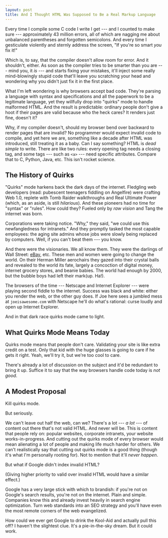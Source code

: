 ```yaml
---
layout: post
title: And I Thought HTML Was Supposed to Be a Real Markup Language
---
```


Every time I compile some C code I write I get --- and I counted to
make sure --- approximately 43 million errors, all of which are
nagging me about unbalanced parentheses and forgotten semicolons. And
every time I gesticulate violently and sternly address the screen, "If
you're so smart *you* fix it!"

Which is, to say, that the compiler doesn't allow room for error. And
it shouldn't, either. As soon as the compiler tries to be smarter than
you are --- mind you, it *is* --- and starts fixing your mistakes,
it'll inject some really mind-blowingly stupid code that'll leave you
scratching your head and wondering why you didn't just fix it in the
first place.

What I'm left wondering is why browsers accept bad code. They're
parsing a language with syntax and specifications and all the
paperwork to be a legitimate language, yet they willfully drop into
"quirks" mode to handle malformed HTML. And the result is predictable:
ordinary people don't give a hoot if their pages are valid because who
the heck cares? It renders just fine, doesn't it?

Why, if my compiler doesn't, should my browser bend over backward to
render pages that are invalid? No programmer would expect invalid code
to compile, and yet here we are, something like a decade after HTML
was introduced, still treating it as a baby. Can I say something? HTML
is *dead simple* to write.  There are like two rules: every opening
tag needs a closing tag, and some tags --- such as `<a>` --- need
specific attributes. Compare that to C, Python, Java, etc. This isn't
rocket science.

The History of Quirks
---------------------

"Quirks" mode harkens back the dark days of the internet. Fledgling
web developers (read: pubescent teenagers fiddling on Angelfire) were
crafting Web 1.0, replete with Tomb Raider walkthroughs and Real
Ultimate Power (which, as an aside, is still *hilarious*). And these
pioneers had no time for "syntax" or "rules". How could they? Fueled
only by *raw vision* and Tang the internet was born.

Corporations were taking notice. "Why," they said, "we could use this
newfangledness for intranets." And they promptly tasked the most
capable employees: the aging site admins whose jobs were slowly being
replaced by computers. Well, if you can't beat them --- you know.

And there were the visionaries. We all know them. They were the
darlings of Wall Street: [eBay][ebay], etc. These men and women were
going to change the world. On their Herman Miller aerochairs they
gazed into their crystal balls and revealed to the world its fate,
largely a concoction of digital money, internet grocery stores, and
beanie babies. The world had enough by 2000, but the bubble boys had
left their mark(up. Ha!).

The browsers of the time --- Netscape and Internet Explorer --- were
playing second fiddle to the internet. Success was black and white:
either you render the web, or the other guy does. If Joe here sees a
jumbled mess at `joeisawesome.com` with Netscape he'll do what's
rational: curse loudly and open up Internet Explorer.

And in that dark race quirks mode came to light.

What Quirks Mode Means Today
----------------------------

Quirks mode means that people don't care. Validating your site is like
extra credit on a test. Only that kid with the huge glasses is going
to care if he gets it right. Yeah, we'll try it, but we're too cool to
care.

There's already a lot of discussion on the subject and it'd be
redundant to bring it up. Suffice it to say that the way browsers
handle code today is *not good*.

A Modest Proposal
-----------------

Kill quirks mode.

But seriously.

We can't leave out half the web, can we? There's a lot --- *a lot* ---
of content out there that's not valid HTML. And never will be. This is
content that people rely on: popular websites, corporate intranets,
your website works-in-progress. And cutting out the quirks mode of
every browser would mean alienating a lot of people and making life
much harder for others. We can't realistically say that cutting out
quirks mode is a good thing (though it's what I'm personally rooting
for). Not to mention that it'll *never happen*.

But what if Google didn't index invalid HTML?

(Giving higher priority to valid over invalid HTML would have a
similar effect.)

Google has a very large stick with which to brandish: if you're not on
Google's search results, you're not on the internet. Plain and
simple. Companies know this and already invest heavily in search
engine optimization. Turn web standards into an SEO strategy and
you'll have even the most remote corners of the web evangelized.

How could we ever get Google to drink the Kool-Aid and actually pull
this off?  I haven't the slightest clue. It's a pie-in-the-sky
dream. But it could work.

[ebay]: http://ebay.com/